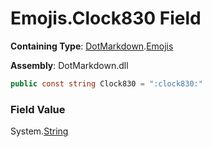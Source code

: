 # Emojis\.Clock830 Field

**Containing Type**: [DotMarkdown](../../README.md)\.[Emojis](../README.md)

**Assembly**: DotMarkdown\.dll

```csharp
public const string Clock830 = ":clock830:"
```

### Field Value

System\.[String](https://docs.microsoft.com/en-us/dotnet/api/system.string)